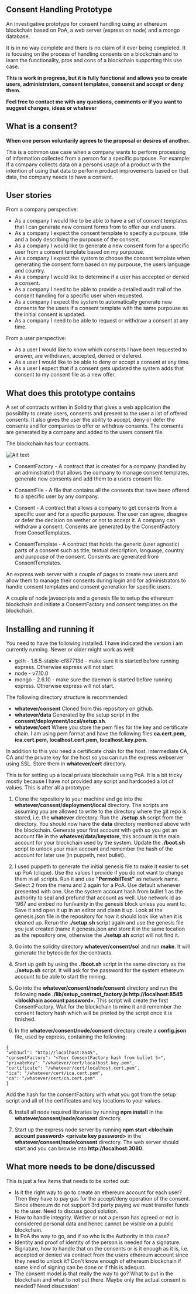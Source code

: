 ## Consent Handling Prototype
An investigative  prototype for consent handling using an ethereum blockchain based on PoA, a web server (express on node) and a mongo database.

It is in no way complete and there is no claim of it ever being completed. It is focusing on the process of handling consents on a blockchain and to learn the functionality, pros and cons of a blockchain supporting this use case.

**This is work in progress, but it is fully functional and allows you to create users, administrators, consent templates, consenst and accept or deny them.**

**Feel free to contact me with any questions, comments or if you want to suggest changes, ideas or whatever**

## What is a consent?
**When one person voluntarily agrees to the proposal or desires of another.**

This is a common use case when a company wants to perform processing of information collected from a person for a specific purpouse. For example: If a company collects data on a persons usage of a product with the intention of using that data to perform product improvements based on that data, the company needs to have a consent.

## User stories

From a company perspective:
- As a company I would like to be able to have a set of consent templates that I can generate new consent forms from to offer our end users.
- As a company I expect the consent template to specify a purpouse, title and a body describing the purpouse of the consent.
- As a company I would like to generate a new consent form for a specific user from a consent template based on my purpouse.
- As a company I expect the system to choose the consent template when generating the consent form based on my purpouse, the users language and country.
- As a company I would like to determine if a user has accepted or denied a consent.
- As a company I need to be able to provide a detailed audit trail of the consent handling for a specific user when requested.
- As a company I expect the system to automatically generate new consents for the users if a consent template with the same purpouse as the initial consent is updated.
- As a company I need to be able to request or withdraw a consent at any time.

From a user perspective:
- As a user I would like to know which consents I have been requested to answer, are withdrawn, accepted, denied or defered.
- As a user I would like to be able to deny or accept a consent at any time.
- As a user I expect that if a consent gets updated the system adds that consent to my consent file as a new offer.

## What does this prototype contains

A set of contracts written in Solidity that gives a web application the possiblity to create users, consents and present to the user a list of offered consents. It also gives the user the ability to accept, deny or defer the consents and for companies to offer or withdraw consents. The consents are generated by a company and added to the users consent file.

The blockchain has four contracts.

![Alt text](doc/model.gif?raw=true "Model")

- ConsentFactory - A contract that is created for a company (handled by an adminstrator) that allows the company to manage consent templates, generate new consents and add them to a users consent file.

- ConsentFile - A file that contains all the consents that have been offered to a specific user by any company.

- Consent - A contract that allows a company to get consents from a specific user and for a specific purpouse. The user can agree, disagree or defer the decision on wether or not to accept it. A company can withdraw a consent. Consents are generated by the ConsentFactory from ConsetTemplates.

- ConsentTemplate - A contract that holds the generic (user agnostic) parts of a consent such as title, textual description, language, country and purpouse of the consent. Consents are generated from ConsentTemplates.

An express web server with a couple of pages to create new users and allow them to manage their consents during login and for administrators to handle consent templates and consent generation for specific users.

A couple of node javascripts and a genesis file to setup the ethereum blockchain and initiate a ConsentFactory and consent templates on the blockchain.

## Installing and running it

You need to have the following installed. I have indicated the version i am currently running. Newer or older might work as well:
- geth - 1.6.5-stable-cf87713d - make sure it is started before running express. Otherwise express will not start.
- node - v7.10.0
- mongo - 2.6.10 - make sure the daemon is started before running express. Otherwise express will not start.

The following directory structure is recommended:

- **whatever/consent** Cloned from this repository on github.
- **whatever/data** Generated by the setup script in the **consent/deployment/local/setup.sh**.
- **whatever/cert** Where you store the pem files for the key and certificate chain. I am using pem format and have the following files **ca.cert.pem, ica.cert.pem, localhost.cert.pem, localhost.key.pem**.

In addition to this you need a certificate chain for the host, intermediate CA, CA and the private key for the host so you can run the express webserver using SSL. Store them in **whatever/cert** directory.

This is for setting up a local private blockchain using PoA. It is a bit tricky mostly because I have not provided any script and hardcoded a lot of values. This is after all a prototype:

1. Clone the repository to your machine and go into the **whatever/consent/deployment/local** directory. The scripts are assuming you are allowed to write to the directory where the git repo is stored, i.e. the **whatever** directory. Run the **./setup.sh** script from the directory. You should now have the **data** directory mentioned above with the blockchain. Generate your first account with geth so you get an account file in the **whatever/data/keystore**, this account is the main account for your blockchain used by the system. Update the **./boot.sh** script to unlock your main account and remember the hash of the account for later use (in puppeth, next bullet).

2. I used puppeth to generate the initial genesis file to make it easier to set up PoA (clique). Use the values I provide if you do not want to change them in all scripts. Run it and use **"PermobilTest"** as network name. Select 2 from the menu and 2 again for a PoA. Use default whenever presented with one. Use the system account hash from bullet 1 as the authority to seal and prefund that account as well. Use network id as 1967 and embed no fun/vanity in the genesis block unless you want to. Save it and open it up in an editor and clean it up. Look at the genesis.json file in the repository for how it should look like when it is cleaned up. Rerun the **./setup.sh** script again and use the genesis file you just created (name it genesis.json and store it in the same location as the repository one, otherwise the **./setup.sh** script will not find it.

3. Go into the solidity directory **whatever/consent/sol** and run **make**. It will generate the bytecode for the contracts.

4. Start up geth by using the **./boot.sh** script in the same directory as the **./setup.sh** script. It will ask for the password for the system ethereum account to be able to start the mining.

5. Go into the **whatever/consent/node/consent** directory and run the following **node ./lib/setup_contract_factory.js http://localhost:8545 &lt;blockhain account password&gt;**. This script will create the first ConsentFactory. Wait for the blockchain to mine it and remember the consent factory hash which will be printed by the script once it is finished.

6. In the **whatever/consent/node/consent** directory create a **config.json** file, used by express, containing the following:

```
{
"web3url": "http://localhost:8545",
"consentFactory": "<Your ConsentFactory hash from bullet 5>",
"privateKey": "/whatever/cert/localhost.key.pem",
"certificate": "/whatever/cert/localhost.cert.pem",
"ica": "/whatever/cert/ica.cert.pem",
"ca": "/whatever/cert/ca.cert.pem"
}
```

Add the hash for the consentFactory with what you got from the setup script and all of the certificates and key locations to your values.

6. Install all node required libraries by running **npm install** in the **whatever/consent/node/consent** directory.

7. Start up the express node server by running **npm start &lt;blochain account password&gt; &lt;private key password&gt;** in the **whatever/consent/node/consent** directory. The web server should start and you can browse into **http://localhost:3080**.

## What more needs to be done/discussed

This is just a few items that needs to be sorted out:
- Is it the right way to go to create an ethereum account for each user? Then they have to pay gas for the accept/deny operation of the consent. Since ethereum do not support 3rd party paying we must transfer funds to the user. Need to discuss good solution.
- How to handle integrity. Wether or not a person has agreed or not is considered personal data and henec cannot be visible on a public blockchain.
- Is PoA the way to go, and if so who is the Authority in this case?
- Identity and proof of identity of the person is needed for a signature.
- Signature, how to handle that on the consents or is it enough as it is, i.e. accepted or denied via contract from the users ethereum account since they need to unlock it?  Don't know enough of ethereum blockchain if some kind of signing can be done or if this is adequat.
- The consent model is that really the way to go? What to put in the blockchain and what to not put there. Maybe only the actual consent is needed? Need disucssion!
